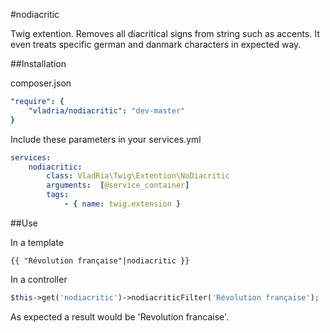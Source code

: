 #nodiacritic

Twig extention. Removes all diacritical signs from string such as accents. It even treats specific german and danmark characters in expected way. 

##Installation

composer.json
```yml
"require": {
    "vladria/nodiacritic": "dev-master"
}
```

Include these parameters in your services.yml
```yml
services:
    nodiacritic:
        class: VladRia\Twig\Extention\NoDiacritic
        arguments:  [@service_container]
        tags:
            - { name: twig.extension }
```

##Use

In a template
```twig
{{ "Révolution française"|nodiacritic }}
```

In a controller
```php
$this->get('nodiacritic')->nodiacriticFilter('Révolution française');
```

As expected a result would be 'Revolution francaise'.